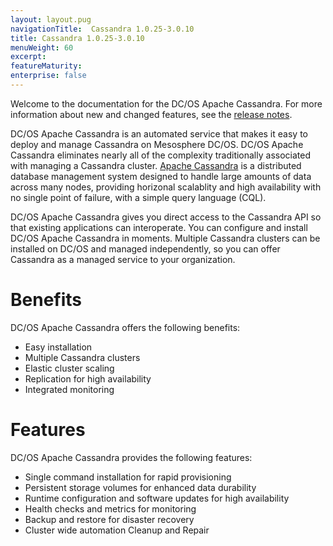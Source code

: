 ```yaml
---
layout: layout.pug
navigationTitle:  Cassandra 1.0.25-3.0.10
title: Cassandra 1.0.25-3.0.10
menuWeight: 60
excerpt:
featureMaturity:
enterprise: false
---
```


<!-- This source repo for this topic is https://github.com/dcos-cassandra-service -->


Welcome to the documentation for the DC/OS Apache Cassandra. For more information about new and changed features, see the [release notes](https://github.com/mesosphere/dcos-cassandra-service/releases/).

DC/OS Apache Cassandra is an automated service that makes it easy to deploy and manage Cassandra on Mesosphere DC/OS. DC/OS Apache Cassandra eliminates nearly all of the complexity traditionally associated with managing a Cassandra cluster. [Apache Cassandra](http://docs.datastax.com/en/cassandra/2.2/pdf/cassandra22.pdf) is a distributed database management system designed to handle large amounts of data across many nodes, providing horizonal scalablity and high availability with no single point of failure, with a simple query language (CQL).

DC/OS Apache Cassandra gives you direct access to the Cassandra API so that existing applications can interoperate. You can configure and install DC/OS Apache Cassandra in moments. Multiple Cassandra clusters can be installed on DC/OS and managed independently, so you can offer Cassandra as a managed service to your organization.

# Benefits

DC/OS Apache Cassandra offers the following benefits:

- Easy installation
- Multiple Cassandra clusters
- Elastic cluster scaling
- Replication for high availability
- Integrated monitoring

# Features

DC/OS Apache Cassandra provides the following features:

- Single command installation for rapid provisioning
- Persistent storage volumes for enhanced data durability
- Runtime configuration and software updates for high availability
- Health checks and metrics for monitoring
- Backup and restore for disaster recovery
- Cluster wide automation Cleanup and Repair
